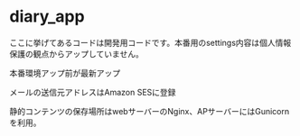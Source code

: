 # diary_app

 ここに挙げてあるコードは開発用コードです。本番用のsettings内容は個人情報保護の観点からアップしていません。

 本番環境アップ前が最新アップ

 メールの送信元アドレスはAmazon SESに登録

 静的コンテンツの保存場所はwebサーバーのNginx、APサーバーにはGunicornを利用。

